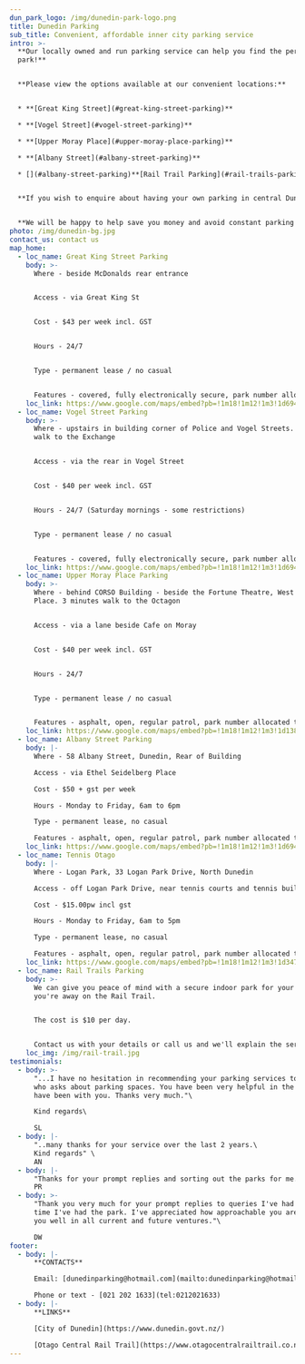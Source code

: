 ```yaml
---
dun_park_logo: /img/dunedin-park-logo.png
title: Dunedin Parking
sub_title: Convenient, affordable inner city parking service
intro: >-
  **Our locally owned and run parking service can help you find the perfect
  park!** 


  **Please view the options available at our convenient locations:**


  * **[Great King Street](#great-king-street-parking)**

  * **[Vogel Street](#vogel-street-parking)**

  * **[Upper Moray Place](#upper-moray-place-parking)**

  * **[A﻿lbany Street](#albany-street-parking)**

  * [](#albany-street-parking)**[Rail Trail Parking](#rail-trails-parking)**


  **If you wish to enquire about having your own parking in central Dunedin then please get in touch today.**


  **We will be happy to help save you money and avoid constant parking hassles.**
photo: /img/dunedin-bg.jpg
contact_us: contact us
map_home:
  - loc_name: Great King Street Parking
    body: >-
      Where - beside McDonalds rear entrance


      Access - via Great King St


      Cost - $43 per week incl. GST


      Hours - 24/7


      Type - permanent lease / no casual


      Features - covered, fully electronically secure, park number allocated to tenant
    loc_link: https://www.google.com/maps/embed?pb=!1m18!1m12!1m3!1d694.5016470884757!2d170.50548072753668!3d-45.87117777910788!2m3!1f0!2f0!3f0!3m2!1i1024!2i768!4f13.1!3m3!1m2!1s0xa82eac72a879aeb3%3A0x2c67d2709aa4c012!2s120%20Great%20King%20Street%2C%20Dunedin%20Central%2C%20Dunedin%209016!5e0!3m2!1sen!2snz!4v1623295243200!5m2!1sen!2snz
  - loc_name: Vogel Street Parking
    body: >-
      Where - upstairs in building corner of Police and Vogel Streets. 5 minutes
      walk to the Exchange


      Access - via the rear in Vogel Street


      Cost - $40 per week incl. GST


      Hours - 24/7 (Saturday mornings - some restrictions)


      Type - permanent lease / no casual


      Features - covered, fully electronically secure, park number allocated to tenant
    loc_link: https://www.google.com/maps/embed?pb=!1m18!1m12!1m3!1d694.3785557370624!2d170.50160822753693!3d-45.88102767910806!2m3!1f0!2f0!3f0!3m2!1i1024!2i768!4f13.1!3m3!1m2!1s0xa82eac0557d81ee9%3A0xa67e351585cf43ec!2s128%20Vogel%20Street%2C%20Dunedin%20Central%2C%20Dunedin%209016!5e0!3m2!1sen!2snz!4v1623295703988!5m2!1sen!2snz
  - loc_name: Upper Moray Place Parking
    body: >-
      Where - behind CORSO Building - beside the Fortune Theatre, West Moray
      Place. 3 minutes walk to the Octagon


      Access - via a lane beside Cafe on Moray


      Cost - $40 per week incl. GST


      Hours - 24/7


      Type - permanent lease / no casual


      Features - asphalt, open, regular patrol, park number allocated to tenant
    loc_link: https://www.google.com/maps/embed?pb=!1m18!1m12!1m3!1d1388.937078142255!2d170.5001065568693!3d-45.873827279107914!2m3!1f0!2f0!3f0!3m2!1i1024!2i768!4f13.1!3m3!1m2!1s0xa82eac0c58cdb469%3A0x60629a3ff4e3406d!2s111%20Moray%20Place%2C%20Dunedin%20Central%2C%20Dunedin%209016!5e0!3m2!1sen!2snz!4v1623314746136!5m2!1sen!2snz
  - loc_name: Albany Street Parking
    body: |-
      W﻿here - 58 Albany Street, Dunedin, Rear of Building

      A﻿ccess - via Ethel Seidelberg Place

      C﻿ost - $50 + gst per week

      H﻿ours - Monday to Friday, 6am to 6pm

      T﻿ype - permanent lease, no casual

      F﻿eatures - asphalt, open, regular patrol, park number allocated to tenant
    loc_link: https://www.google.com/maps/embed?pb=!1m18!1m12!1m3!1d694.554529464047!2d170.50998196651835!3d-45.866945571083484!2m3!1f0!2f0!3f0!3m2!1i1024!2i768!4f13.1!3m3!1m2!1s0xa82eac6e876efdbd%3A0xb598b7922cf7bb8d!2s58%20Albany%20Street%2C%20Dunedin%20North%2C%20Dunedin%209016!5e0!3m2!1sen!2snz!4v1751534022884!5m2!1sen!2snz
  - loc_name: Tennis Otago
    body: |-
      W﻿here - Logan Park, 33 Logan Park Drive, North Dunedin

      A﻿ccess - off Logan Park Drive, near tennis courts and tennis building

      C﻿ost - $15.00pw incl gst

      H﻿ours - Monday to Friday, 6am to 5pm

      T﻿ype - permanent lease, no casual

      F﻿eatures - asphalt, open, regular patrol, park number allocated to tenant
    loc_link: https://www.google.com/maps/embed?pb=!1m18!1m12!1m3!1d347.2925370605126!2d170.5245563740803!3d-45.86450092579901!2m3!1f0!2f0!3f0!3m2!1i1024!2i768!4f13.1!3m3!1m2!1s0xa82eac439542fed1%3A0x7c202b2d9c3a2a43!2sTennis%20Otago%20at%20Stevenson%20Tennis%20Centre!5e0!3m2!1sen!2snz!4v1751536189680!5m2!1sen!2snz
  - loc_name: Rail Trails Parking
    body: >-
      We can give you peace of mind with a secure indoor park for your car while
      you're away on the Rail Trail.


      The cost is $10 per day.


      Contact us with your details or call us and we'll explain the service.
    loc_img: /img/rail-trail.jpg
testimonials:
  - body: >-
      "...I have no hesitation in recommending your parking services to anyone
      who asks about parking spaces. You have been very helpful in the time I
      have been with you. Thanks very much."\

      Kind regards\

      SL
  - body: |-
      "..many thanks for your service over the last 2 years.\
      Kind regards" \
      AN
  - body: |-
      "Thanks for your prompt replies and sorting out the parks for me."\
      PR
  - body: >-
      "Thank you very much for your prompt replies to queries I've had in the
      time I've had the park. I've appreciated how approachable you are and wish
      you well in all current and future ventures."\

      DW
footer:
  - body: |-
      **CONTACTS**

      Email: [dunedinparking@hotmail.com](mailto:dunedinparking@hotmail.com)

      Phone or text - [021 202 1633](tel:0212021633)
  - body: |-
      **LINKS**

      [City of Dunedin](https://www.dunedin.govt.nz/)

      [Otago Central Rail Trail](https://www.otagocentralrailtrail.co.nz/)
---
```

